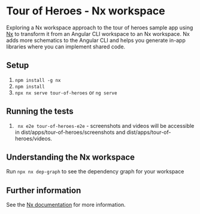 # Tour of Heroes - Nx workspace

Exploring a Nx workspace approach to the tour of heroes sample app using [Nx](https://nx.dev/) to transform it from an Angular CLI workspace to an Nx workspace. Nx adds more schematics to the Angular CLI and helps you generate in-app libraries where you can implement shared code.

## Setup

1. ``npm install -g nx``
2.  ``npm install``
3.  ``npx nx serve tour-of-heroes`` or ``ng serve``

## Running the tests

1. `` nx e2e tour-of-heroes-e2e`` - screenshots and videos will be accessible in dist/apps/tour-of-heroes/screenshots and dist/apps/tour-of-heroes/videos. 

## Understanding the Nx workspace

Run ``npx nx dep-graph`` to see the dependency graph for your workspace

## Further information

See the [Nx documentation](https://nx.dev/getting-started/intro) for more information.

